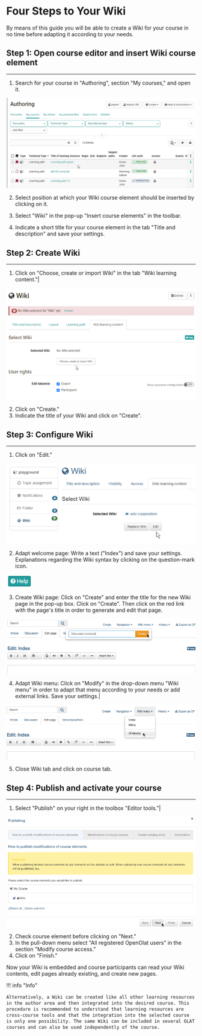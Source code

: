 # Four Steps to Your Wiki

By means of this guide you will be able to create a Wiki for your course in no
time before adapting it according to your needs.

  

## Step 1: Open course editor and insert Wiki course element  
---  
1. Search for your course in "Authoring", section "My courses," and open it.

![authoring.png](assets/Authoring161.png)  
  
  
2. Select position at which your Wiki course element should be inserted by
clicking on it.  
  
3. Select "Wiki" in the pop-up "Insert course elements" in the toolbar.  
  
4. Indicate a short title for your course element in the tab "Title and
description" and save your settings.  
  
## Step 2: Create Wiki  
---  
1. Click on "Choose, create or import Wiki" in the tab "Wiki learning
content."|

![create_wiki.png](assets/wiki161.png)  
  
  
2. Click on "Create."  
3. Indicate the title of your Wiki and click on "Create".  
  
## Step 3: Configure Wiki  
---  
1. Click on "Edit."

![edit_wiki.png](assets/13_wiki_edit.png)  
  
  
2. Adapt welcome page: Write a text ("Index") and save your settings.
Explanations regarding the Wiki syntax by clicking on the question-mark icon.

![help.png](assets/help.png)  
  
3. Create Wiki page: Click on "Create" and enter the title for the new Wiki page
in the pop-up box. Click on "Create". Then click on the red link with the
page's title in order to generate and edit that page.


![create_wiki.png](assets/createwikipage.gif)  
  
4. Adapt Wiki menu: Click on "Modify" in the drop-down menu "Wiki menu" in
order to adapt that menu according to your needs or add external links. Save
your settings.|

![change_menu.png](assets/changemenu.gif)  
  
5. Close Wiki tab and click on course tab.  
  
## Step 4: Publish and activate your course  
---  
1. Select "Publish" on your right in the toolbox "Editor tools."|

![publish_wiki.png](assets/publishwiki.gif)  
  
2. Check course element before clicking on "Next."  
3. In the pull-down menu select "All registered OpenOlat users" in the section
"Modify course access."  
4. Click on "Finish."  
  
Now your Wiki is embedded and course participants can read your Wiki contents,
edit pages already existing, and create new pages.

!!! info "Info"

    Alternatively, a Wiki can be created like all other learning resources in the author area and then integrated into the desired course. This procedure is recommended to understand that learning resources are cross-course tools and that the integration into the selected course is only one possibility. The same Wiki can be included in several OLAT courses and can also be used independently of the course.

